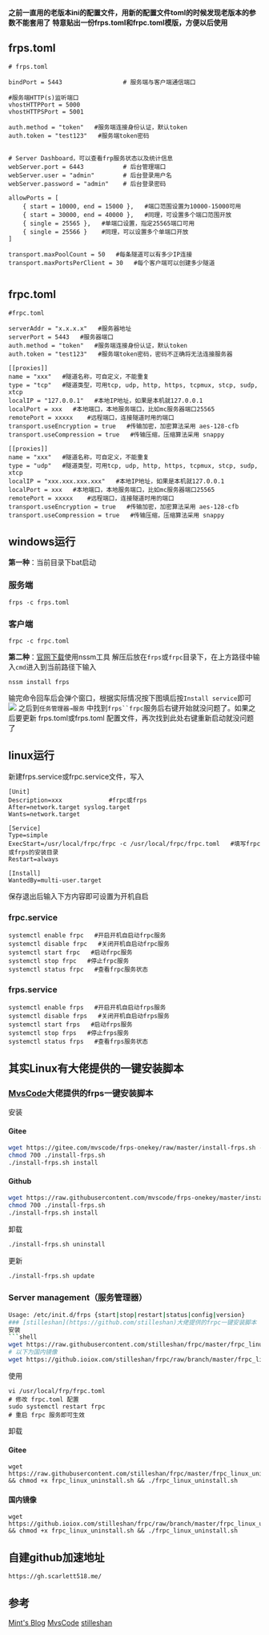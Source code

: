 **之前一直用的老版本ini的配置文件，用新的配置文件toml的时候发现老版本的参数不能套用了**
**特意贴出一份frps.toml和frpc.toml模版，方便以后使用**
## frps.toml
```
# frps.toml

bindPort = 5443 				# 服务端与客户端通信端口

#服务端HTTP(s)监听端口
vhostHTTPPort = 5000
vhostHTTPSPort = 5001

auth.method = "token"   #服务端连接身份认证，默认token
auth.token = "test123"   #服务端token密码


# Server Dashboard，可以查看frp服务状态以及统计信息
webServer.port = 6443 			# 后台管理端口
webServer.user = "admin"		# 后台登录用户名
webServer.password = "admin"	# 后台登录密码

allowPorts = [
    { start = 10000, end = 15000 },   #端口范围设置为10000-15000可用
    { start = 30000, end = 40000 },   #同理，可设置多个端口范围开放
    { single = 25565 },   #单端口设置，指定25565端口可用
    { single = 25566 }    #同理，可以设置多个单端口开放
]

transport.maxPoolCount = 50   #每条隧道可以有多少IP连接
transport.maxPortsPerClient = 30   #每个客户端可以创建多少隧道


```
## frpc.toml
```
#frpc.toml

serverAddr = "x.x.x.x"   #服务器地址
serverPort = 5443   #服务器端口
auth.method = "token"   #服务端连接身份认证，默认token
auth.token = "test123"   #服务端token密码，密码不正确将无法连接服务器

[[proxies]]
name = "xxx"   #隧道名称，可自定义，不能重复
type = "tcp"   #隧道类型，可用tcp, udp, http, https, tcpmux, stcp, sudp, xtcp
localIP = "127.0.0.1"   #本地IP地址，如果是本机就127.0.0.1
localPort = xxx   #本地端口，本地服务端口，比如mc服务器端口25565
remotePort = xxxxx    #远程端口，连接隧道时用的端口
transport.useEncryption = true   #传输加密，加密算法采用 aes-128-cfb
transport.useCompression = true   #传输压缩，压缩算法采用 snappy

[[proxies]]
name = "xxx"   #隧道名称，可自定义，不能重复
type = "udp"   #隧道类型，可用tcp, udp, http, https, tcpmux, stcp, sudp, xtcp
localIP = "xxx.xxx.xxx.xxx"   #本地IP地址，如果是本机就127.0.0.1
localPort = xxx   #本地端口，本地服务端口，比如mc服务器端口25565
remotePort = xxxxx    #远程端口，连接隧道时用的端口
transport.useEncryption = true   #传输加密，加密算法采用 aes-128-cfb
transport.useCompression = true   #传输压缩，压缩算法采用 snappy

```
## windows运行
**第一种**：当前目录下bat启动
### 服务端
```
frps -c frps.toml
```
### 客户端
```
frpc -c frpc.toml
```
**第二种**：[官网下载](https://www.nssm.cc/download)使用nssm工具
解压后放在`frps`或`frpc`目录下，在上方路径中输入`cmd`进入到当前路径下输入
```
nssm install frps
```
输完命令回车后会弹个窗口，根据实际情况按下图填后按`Install service`即可
![](https://image.scarlett518.me/file/ff5eea24e4a88aec8188d.jpg)
之后到`任务管理器→服务` 中找到`frps``frpc`服务后右键开始就没问题了。如果之后要更新 frps.toml或frps.toml 配置文件，再次找到此处右键重新启动就没问题了

## linux运行
新建frps.service或frpc.service文件，写入
```
[Unit]
Description=xxx             #frpc或frps
After=network.target syslog.target
Wants=network.target

[Service]
Type=simple
ExecStart=/usr/local/frpc/frpc -c /usr/local/frpc/frpc.toml   #填写frpc或frps的安装目录
Restart=always

[Install]
WantedBy=multi-user.target
```
保存退出后输入下方内容即可设置为开机自启
### frpc.service
```
systemctl enable frpc   #开启开机自启动frpc服务
systemctl disable frpc   #关闭开机自启动frpc服务
systemctl start frpc   #启动frpc服务
systemctl stop frpc   #停止frpc服务
systemctl status frpc   #查看frpc服务状态
```
### frps.service
```
systemctl enable frps   #开启开机自启动frps服务
systemctl disable frps   #关闭开机自启动frps服务
systemctl start frps   #启动frps服务
systemctl stop frps   #停止frps服务
systemctl status frps   #查看frps服务状态
```
## 其实Linux有大佬提供的一键安装脚本
### [MvsCode](https://github.com/MvsCode)大佬提供的frps一键安装脚本
安装

#### Gitee
```Bash
wget https://gitee.com/mvscode/frps-onekey/raw/master/install-frps.sh -O ./install-frps.sh
chmod 700 ./install-frps.sh
./install-frps.sh install
```
#### Github
```Bash
wget https://raw.githubusercontent.com/mvscode/frps-onekey/master/install-frps.sh -O ./install-frps.sh
chmod 700 ./install-frps.sh
./install-frps.sh install
```
卸载
```Bash
./install-frps.sh uninstall
```
更新
```Bash
./install-frps.sh update
```
### Server management（服务管理器）
```Bash
Usage: /etc/init.d/frps {start|stop|restart|status|config|version}
### [stilleshan](https://github.com/stilleshan)大佬提供的frpc一键安装脚本
安装
```shell
wget https://raw.githubusercontent.com/stilleshan/frpc/master/frpc_linux_install.sh && chmod +x frpc_linux_install.sh && ./frpc_linux_install.sh
# 以下为国内镜像
wget https://github.ioiox.com/stilleshan/frpc/raw/branch/master/frpc_linux_install.sh && chmod +x frpc_linux_install.sh && ./frpc_linux_install.sh
```
使用
```shell
vi /usr/local/frp/frpc.toml
# 修改 frpc.toml 配置
sudo systemctl restart frpc
# 重启 frpc 服务即可生效
```
卸载
#### Gitee
```
wget https://raw.githubusercontent.com/stilleshan/frpc/master/frpc_linux_uninstall.sh && chmod +x frpc_linux_uninstall.sh && ./frpc_linux_uninstall.sh
```
#### 国内镜像
```
wget https://github.ioiox.com/stilleshan/frpc/raw/branch/master/frpc_linux_uninstall.sh && chmod +x frpc_linux_uninstall.sh && ./frpc_linux_uninstall.sh
```

## 自建github加速地址
```
https://gh.scarlett518.me/
```

## 参考
[Mint's Blog](https://blog.hoshiroko.com/archives/37f497acabc8/)
[MvsCode](https://github.com/MvsCode/frps-onekey)
[stilleshan](https://github.com/stilleshan/frpc)